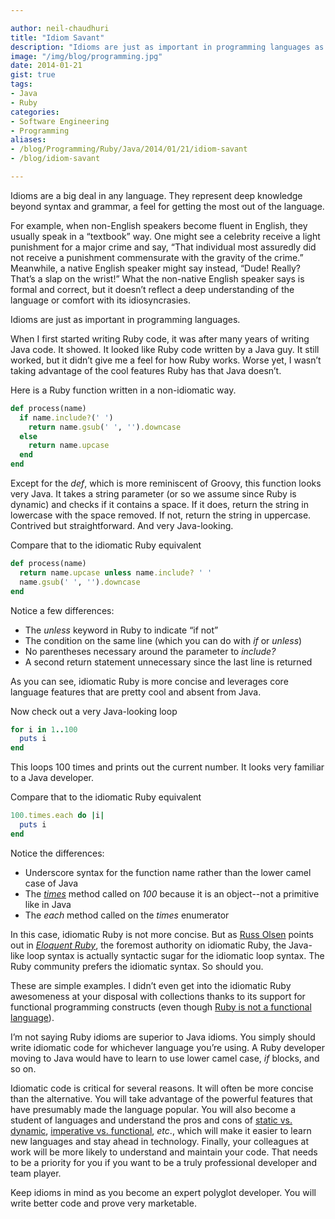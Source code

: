 ```yaml
---

author: neil-chaudhuri
title: "Idiom Savant"
description: "Idioms are just as important in programming languages as they are in spoken languages."
image: "/img/blog/programming.jpg"
date: 2014-01-21
gist: true
tags:
- Java
- Ruby
categories: 
- Software Engineering
- Programming
aliases:
- /blog/Programming/Ruby/Java/2014/01/21/idiom-savant
- /blog/idiom-savant

---
```


Idioms are a big deal in any language. They represent deep knowledge beyond syntax and grammar, a feel for getting the
most out of the language.

For example, when non-English speakers become fluent in English, they usually speak in a “textbook” way. One might
see a celebrity receive a light punishment for a major crime and say, “That individual most assuredly did not receive a
punishment commensurate with the gravity of the crime.” Meanwhile, a native English speaker might say instead, “Dude!
Really? That’s a slap on the wrist!” What the non-native English speaker says is formal and correct, but it doesn’t
reflect a deep understanding of the language or comfort with its idiosyncrasies.

Idioms are just as important in programming languages.

When I first started writing Ruby code, it was after many years of writing Java
code. It showed. It looked like Ruby code written by a Java guy.
It still worked, but it didn’t give me a feel for how Ruby works. Worse yet, I wasn’t taking advantage of the cool
features Ruby has that Java doesn’t.

Here is a Ruby function written in a non-idiomatic way.

~~~ruby
def process(name)
  if name.include?(' ')
    return name.gsub(' ', '').downcase
  else
    return name.upcase
  end
end
~~~

Except for the *def*, which is more reminiscent of Groovy, this function looks very Java. It takes a string parameter
(or so we assume since Ruby is dynamic) and checks if it contains a space. If it does, return the string in lowercase
with the space removed. If not, return the string in uppercase. Contrived but straightforward. And very Java-looking.

Compare that to the idiomatic Ruby equivalent

~~~ruby
def process(name)
  return name.upcase unless name.include? ' '
  name.gsub(' ', '').downcase
end
~~~

Notice a few differences:

* The *unless* keyword in Ruby to indicate “if not”
* The condition on the same line (which you can do with *if* or *unless*)
* No parentheses necessary around the parameter to *include?*
* A second return statement unnecessary since the last line is returned

As you can see, idiomatic Ruby is more concise and leverages core language features that are pretty cool and absent from
Java.

Now check out a very Java-looking loop

~~~ruby
for i in 1..100
  puts i
end
~~~

This loops 100 times and prints out the current number. It looks very familiar to a Java developer.

Compare that to the idiomatic Ruby equivalent

~~~ruby
100.times.each do |i|
  puts i
end
~~~

Notice the differences:

* Underscore syntax for the function name rather than the lower camel case of Java
* The *[times](http://www.ruby-doc.org/core-2.1.0/Integer.html#method-i-times)* method called on *100* because it is an
object--not a primitive like in Java
* The *each* method called on the *times* enumerator

In this case, idiomatic Ruby is not more concise. But as [Russ Olsen](https://twitter.com/russolsen) points out in *[Eloquent Ruby](http://eloquentruby.com/)*,
the foremost authority on idiomatic Ruby,
the Java-like loop syntax is actually syntactic sugar for the idiomatic loop syntax. The Ruby community prefers the idiomatic
syntax. So should you.

These are simple examples. I didn’t even get into the idiomatic Ruby awesomeness at your disposal with collections thanks to
its support for functional programming constructs
(even though [Ruby is not a functional language](http://stackoverflow.com/questions/159797/is-ruby-a-functional-language)).

I’m not saying Ruby idioms are superior to Java idioms. You simply should write idiomatic code for whichever language
you’re using. A Ruby developer moving to Java would have to learn to use lower camel case, *if* blocks, and so on.

Idiomatic code is critical for several reasons. It will often be more concise than the alternative. You will take
advantage of the powerful features that have presumably made the language popular. You will also become a student of languages
and understand the pros and cons of [static vs. dynamic](http://stackoverflow.com/questions/125367/dynamic-type-languages-versus-static-type-languages),
[imperative vs. functional](http://stackoverflow.com/questions/602444/what-is-functional-declarative-and-imperative-programming),
*etc*., which will make it easier to learn new languages and stay ahead in technology. Finally,
your colleagues at work will be more likely to understand and maintain your code. That needs to be a priority for you if you want to be a
truly professional developer and team player.

Keep idioms in mind as you become an expert polyglot developer. You will write better code and prove very
marketable.
